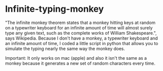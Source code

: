 # Infinite-typing-monkey
"The infinite monkey theorem states that a monkey hitting keys at random on a typewriter keyboard for an infinite amount of time will almost surely type any given text, such as the complete works of William Shakespeare.", says Wikipedia. Because I don't have a monkey, a typewriter keyboard and an infinite amount of time, I coded a little script in python that allows you to simulate the typing nearly the same way the monkey does.  

Important: It only works on mac (apple) and also it isn't the same as a monkey because it generates a new set of random characters every time.
